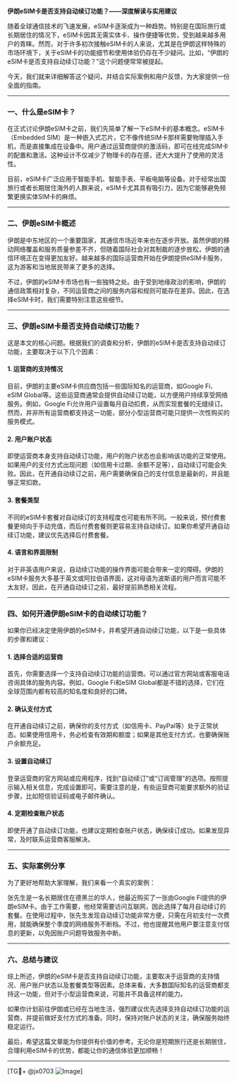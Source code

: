 **伊朗eSIM卡是否支持自动续订功能？——深度解读与实用建议**

随着全球通信技术的飞速发展，eSIM卡逐渐成为一种趋势。特别是在国际旅行或长期居住的情况下，eSIM卡因其无需实体卡、操作便捷等优势，受到越来越多用户的青睐。然而，对于许多初次接触eSIM卡的人来说，尤其是在伊朗这样特殊的市场环境下，关于eSIM卡的功能细节和使用体验仍存在不少疑问。比如，“伊朗的eSIM卡是否支持自动续订功能？”这个问题便常常被提起。

今天，我们就来详细解答这个疑问，并结合实际案例和用户反馈，为大家提供一份全面的指南。

---

### 一、什么是eSIM卡？

在正式讨论伊朗eSIM卡之前，我们先简单了解一下eSIM卡的基本概念。eSIM卡（Embedded SIM）是一种嵌入式芯片，它不像传统SIM卡那样需要物理插入手机，而是直接集成在设备中。用户通过运营商提供的激活码，即可在线完成SIM卡的配置和激活。这种设计不仅减少了物理卡的存在感，还大大提升了使用的灵活性。

目前，eSIM卡广泛应用于智能手机、智能手表、平板电脑等设备。对于经常出国旅行或者长期居住海外的人群来说，eSIM卡尤其具有吸引力，因为它能够避免频繁更换实体SIM卡的麻烦。

---

### 二、伊朗eSIM卡概述

伊朗是中东地区的一个重要国家，其通信市场近年来也在逐步开放。虽然伊朗的移动网络覆盖和服务质量参差不齐，但随着国际社会对其制裁的逐步放松，伊朗的通信环境正在变得更加友好。越来越多的国际运营商开始在伊朗提供eSIM卡服务，这为游客和当地居民带来了更多的选择。

不过，伊朗的eSIM卡市场也有一些独特之处。由于受到地缘政治的影响，伊朗的通信政策相对复杂，不同运营商之间的服务内容和规则可能存在差异。因此，在选择eSIM卡时，我们需要特别注意这些细节。

---

### 三、伊朗eSIM卡是否支持自动续订功能？

这是本文的核心问题。根据我们的调查和分析，伊朗的eSIM卡是否支持自动续订功能，主要取决于以下几个因素：

#### 1. **运营商的支持情况**
目前，伊朗的主要eSIM卡供应商包括一些国际知名的运营商，如Google Fi、eSIM Global等。这些运营商通常会提供自动续订功能，以方便用户持续享受网络服务。例如，Google Fi允许用户设置每月自动扣费，从而实现套餐的无缝续订。然而，并非所有运营商都支持这一功能，部分小型运营商可能只提供一次性购买的服务模式。

#### 2. **用户账户状态**
即使运营商本身支持自动续订功能，用户的账户状态也会影响该功能的正常使用。如果用户的支付方式出现问题（如信用卡过期、余额不足等），自动续订可能会失败。因此，在开通自动续订之前，用户需要确保自己的支付信息是最新的，并且能够正常扣款。

#### 3. **套餐类型**
不同的eSIM卡套餐对自动续订的支持程度也可能有所不同。一般来说，预付费套餐更倾向于手动充值，而后付费套餐则更容易支持自动续订。如果你希望开通自动续订功能，建议优先选择后付费套餐。

#### 4. **语言和界面限制**
对于非英语用户来说，自动续订功能的操作界面可能会带来一定的障碍。伊朗的eSIM卡服务大多基于英文或阿拉伯语界面，这对母语为波斯语的用户而言可能不太友好。因此，在开通自动续订之前，最好提前熟悉相关流程。

---

### 四、如何开通伊朗eSIM卡的自动续订功能？

如果你已经决定使用伊朗的eSIM卡，并希望开通自动续订功能，以下是一些具体的步骤和建议：

#### 1. **选择合适的运营商**
首先，你需要选择一个支持自动续订功能的运营商。可以通过官方网站或客服电话咨询具体的服务内容。例如，Google Fi和eSIM Global都是不错的选择，它们在全球范围内都有较高的知名度和良好的口碑。

#### 2. **确认支付方式**
在开通自动续订之前，确保你的支付方式（如信用卡、PayPal等）处于正常状态。如果使用信用卡，务必检查有效期和额度；如果是其他支付方式，也要确保账户余额充足。

#### 3. **设置自动续订**
登录运营商的官方网站或应用程序，找到“自动续订”或“订阅管理”的选项。按照提示输入相关信息，完成设置即可。需要注意的是，有些运营商可能要求额外的验证步骤，比如短信验证码或电子邮件确认。

#### 4. **定期检查账户状态**
即使开通了自动续订功能，也建议定期检查账户状态，确保续订成功。如果发现异常，及时联系运营商客服解决。

---

### 五、实际案例分享

为了更好地帮助大家理解，我们来看一个真实的案例：

张先生是一名长期居住在德黑兰的华人，他最近购买了一张由Google Fi提供的伊朗eSIM卡。由于工作需要，他经常需要访问互联网，因此选择了每月自动续订的套餐。在使用过程中，张先生发现自动续订功能非常方便，只需在月初支付一次费用，就能确保整个季度的网络服务不断档。不过，他也提醒其他用户要注意支付信息的更新，以免因账户问题导致服务中断。

---

### 六、总结与建议

综上所述，伊朗的eSIM卡是否支持自动续订功能，主要取决于运营商的支持情况、用户账户状态以及套餐类型等因素。总体来看，大多数国际知名的运营商都支持这一功能，但对于小型运营商来说，可能并不具备这样的能力。

如果你计划前往伊朗或已经在当地生活，强烈建议优先选择支持自动续订功能的运营商，并提前做好支付方式的准备。同时，保持对账户状态的关注，确保服务始终稳定运行。

最后，希望这篇文章能为你提供有价值的参考。无论你是短期旅行还是长期居住，合理利用eSIM卡的优势，都能让你的通信体验更加顺畅！

---

[TG💪+ @jx0703 ![Image](https://github.com/user-attachments/assets/dbca1d08-cadb-493c-b0ec-ad6f7a83f270)]